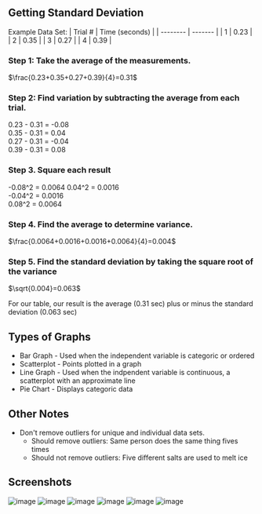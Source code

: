 ## Getting Standard Deviation
Example Data Set:
| Trial #  | Time (seconds) |
| -------- | ------- |
| 1  | 0.23 |
| 2 | 0.35 |
| 3 | 0.27 |
| 4 | 0.39 |

### Step 1: Take the average of the measurements. 

$\frac{0.23+0.35+0.27+0.39}{4}=0.31$

### Step 2: Find variation by subtracting the average from each trial.

0.23 - 0.31 = -0.08 \
0.35 - 0.31 = 0.04 \
0.27 - 0.31 = -0.04 \
0.39 - 0.31 = 0.08

### Step 3. Square each result

-0.08^2 = 0.0064
0.04^2 = 0.0016 \
-0.04^2 = 0.0016 \
0.08^2 = 0.0064

### Step 4. Find the average to determine variance.

$\frac{0.0064+0.0016+0.0016+0.0064}{4}=0.004$

### Step 5. Find the standard deviation by taking the square root of the variance

$\sqrt{0.004}=0.063$

For our table, our result is the average (0.31 sec) plus or minus the standard deviation (0.063 sec)

## Types of Graphs
* Bar Graph - Used when the independent variable is categoric or ordered
* Scatterplot - Points plotted in a graph
* Line Graph - Used when the indpendent variable is continuous, a scatterplot with an approximate line
* Pie Chart - Displays categoric data

## Other Notes
* Don't remove outliers for unique and individual data sets.
  * Should remove outliers: Same person does the same thing fives times
  * Should not remove outliers: Five different salts are used to melt ice

## Screenshots
![image](https://github.com/user-attachments/assets/7dc9e6ba-c3be-4c86-8435-4a9a729a2a02)
![image](https://github.com/user-attachments/assets/e1d94239-0a7e-46b2-9ffe-c404975b0b5a)
![image](https://github.com/user-attachments/assets/ad7b0cbd-887a-4eb6-a0c8-2fa5542c7ca2)
![image](https://github.com/user-attachments/assets/1712f9d7-d778-45b0-8046-149d3deaf348)
![image](https://github.com/user-attachments/assets/fce5d006-7b76-4809-9871-d1d1da4c1434)
![image](https://github.com/user-attachments/assets/fdab2b9f-5bb8-4184-bff7-029a7b93057f)
